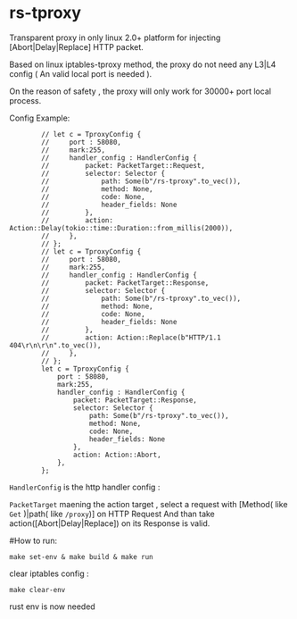 # rs-tproxy

Transparent proxy in only linux 2.0+ platform for injecting [Abort|Delay|Replace] HTTP packet.



Based on linux iptables-tproxy method, the proxy do not need any L3|L4 config ( An valid local port is needed ). 

On the reason of safety ,  the proxy will only work for 30000+ port local process.

Config Example:

```
        // let c = TproxyConfig {
        //     port : 58080,
        //     mark:255,
        //     handler_config : HandlerConfig {
        //         packet: PacketTarget::Request,
        //         selector: Selector {
        //             path: Some(b"/rs-tproxy".to_vec()),
        //             method: None,
        //             code: None,
        //             header_fields: None
        //         },
        //         action: Action::Delay(tokio::time::Duration::from_millis(2000)),
        //     },
        // };
        // let c = TproxyConfig {
        //     port : 58080,
        //     mark:255,
        //     handler_config : HandlerConfig {
        //         packet: PacketTarget::Response,
        //         selector: Selector {
        //             path: Some(b"/rs-tproxy".to_vec()),
        //             method: None,
        //             code: None,
        //             header_fields: None
        //         },
        //         action: Action::Replace(b"HTTP/1.1 404\r\n\r\n".to_vec()),
        //     },
        // };
        let c = TproxyConfig {
            port : 58080,
            mark:255,
            handler_config : HandlerConfig {
                packet: PacketTarget::Response,
                selector: Selector {
                    path: Some(b"/rs-tproxy".to_vec()),
                    method: None,
                    code: None,
                    header_fields: None
                },
                action: Action::Abort,
            },
        };
```

`HandlerConfig`  is the http handler config :

`PacketTarget` maening the action target , select a request with [Method( like `Get` )|path( like `/proxy`)] on HTTP Request And than take action([Abort|Delay|Replace]) on its Response is valid.

#How to run:
```
make set-env & make build & make run  
```
 clear iptables config :

```
make clear-env
```
rust env is now needed